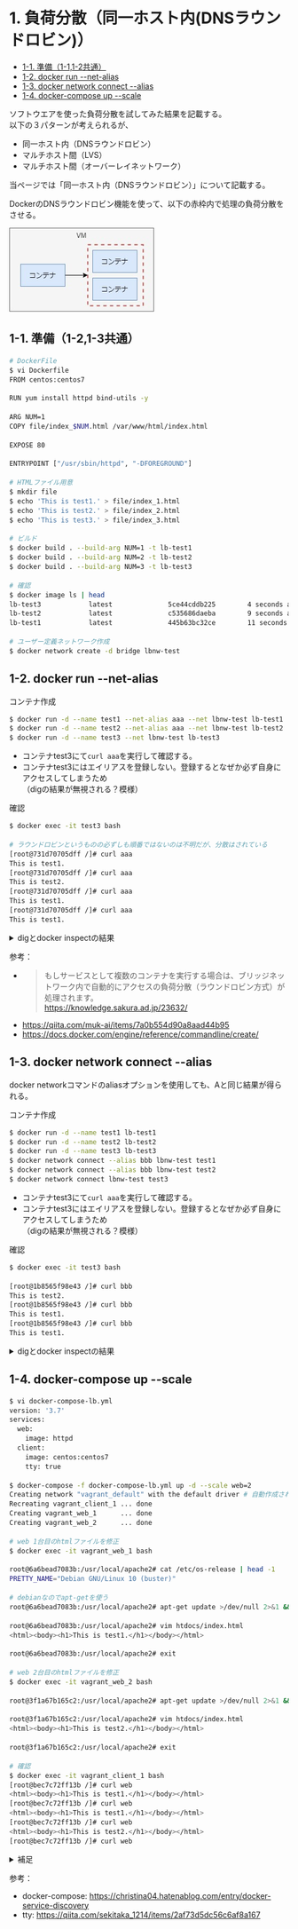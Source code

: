 # 1. 負荷分散（同一ホスト内(DNSラウンドロビン)）

- [1-1. 準備（1-1,1-2共通）](#a1)
- [1-2. docker run --net-alias](#a2)
- [1-3. docker network connect --alias](#a3)
- [1-4. docker-compose up --scale](#a4)

ソフトウエアを使った負荷分散を試してみた結果を記載する。  
以下の３パターンが考えられるが、
- 同一ホスト内（DNSラウンドロビン）
- マルチホスト間（LVS）
- マルチホスト間（オーバーレイネットワーク）

当ページでは「同一ホスト内（DNSラウンドロビン）」について記載する。

DockerのDNSラウンドロビン機能を使って、以下の赤枠内で処理の負荷分散をさせる。

![LB01.jpg](img/LB01.jpg)

<span id="a1">

## 1-1. 準備（1-2,1-3共通）
```sh
# DockerFile
$ vi Dockerfile
FROM centos:centos7

RUN yum install httpd bind-utils -y

ARG NUM=1
COPY file/index_$NUM.html /var/www/html/index.html

EXPOSE 80

ENTRYPOINT ["/usr/sbin/httpd", "-DFOREGROUND"]

# HTMLファイル用意
$ mkdir file
$ echo 'This is test1.' > file/index_1.html
$ echo 'This is test2.' > file/index_2.html
$ echo 'This is test3.' > file/index_3.html

# ビルド
$ docker build . --build-arg NUM=1 -t lb-test1
$ docker build . --build-arg NUM=2 -t lb-test2
$ docker build . --build-arg NUM=3 -t lb-test3

# 確認
$ docker image ls | head
lb-test3            latest              5ce44cddb225        4 seconds ago       314MB
lb-test2            latest              c535686daeba        9 seconds ago       314MB
lb-test1            latest              445b63bc32ce        11 seconds ago      314MB

# ユーザー定義ネットワーク作成
$ docker network create -d bridge lbnw-test
```

<span id="a2">

## 1-2. docker run --net-alias

コンテナ作成
```sh
$ docker run -d --name test1 --net-alias aaa --net lbnw-test lb-test1
$ docker run -d --name test2 --net-alias aaa --net lbnw-test lb-test2
$ docker run -d --name test3 --net lbnw-test lb-test3
```
- コンテナtest3にて`curl aaa`を実行して確認する。
- コンテナtest3にはエイリアスを登録しない。登録するとなぜか必ず自身にアクセスしてしまうため  
（digの結果が無視される？模様）

確認
```sh
$ docker exec -it test3 bash

# ラウンドロビンというものの必ずしも順番ではないのは不明だが、分散はされている
[root@731d70705dff /]# curl aaa
This is test1.
[root@731d70705dff /]# curl aaa
This is test2.
[root@731d70705dff /]# curl aaa
This is test1.
[root@731d70705dff /]# curl aaa
This is test1.
```
<details><summary>digとdocker inspectの結果</summary>

```sh
# [root@731d70705dff /]# dig aaa a +short
[root@731d70705dff /]# dig aaa | grep ';; ANSWER' -A3
;; ANSWER SECTION:
aaa.                    600     IN      A       172.23.0.3
aaa.                    600     IN      A       172.23.0.2

[root@731d70705dff /]# exit

$ docker inspect test1 | grep '"lbnw-test":' -A6
                "lbnw-test": {
                    "IPAMConfig": null,
                    "Links": null,
                    "Aliases": [
                        "aaa", # ★
                        "4555012c44c4"
                    ],
$ docker inspect test2 | grep '"lbnw-test":' -A6
                "lbnw-test": {
                    "IPAMConfig": null,
                    "Links": null,
                    "Aliases": [
                        "aaa", # ★
                        "2260bf3f2bd1"
                    ],
$ docker inspect test3 | grep '"lbnw-test":' -A6
                "lbnw-test": {
                    "IPAMConfig": null,
                    "Links": null,
                    "Aliases": [
                        "731d70705dff"
                    ],
                    "NetworkID": "4d35aee38dab8d379087999453a3f230bf9d9af164babb8f96b197f1d211eb47",

# 削除
$ docker rm test1 test2 test3 -f
```

</details>

参考：
- > もしサービスとして複数のコンテナを実行する場合は、ブリッジネットワーク内で自動的にアクセスの負荷分散（ラウンドロビン方式）が処理されます。  
https://knowledge.sakura.ad.jp/23632/
- https://qiita.com/muk-ai/items/7a0b554d90a8aad44b95
- https://docs.docker.com/engine/reference/commandline/create/

<span id="a2">

## 1-3. docker network connect --alias

docker networkコマンドのaliasオプションを使用しても、Aと同じ結果が得られる。

コンテナ作成
```sh
$ docker run -d --name test1 lb-test1
$ docker run -d --name test2 lb-test2
$ docker run -d --name test3 lb-test3
$ docker network connect --alias bbb lbnw-test test1
$ docker network connect --alias bbb lbnw-test test2
$ docker network connect lbnw-test test3
```
- コンテナtest3にて`curl aaa`を実行して確認する。
- コンテナtest3にはエイリアスを登録しない。登録するとなぜか必ず自身にアクセスしてしまうため  
（digの結果が無視される？模様）

確認
```sh
$ docker exec -it test3 bash

[root@1b8565f98e43 /]# curl bbb
This is test2.
[root@1b8565f98e43 /]# curl bbb
This is test1.
[root@1b8565f98e43 /]# curl bbb
This is test1.
```

<details><summary>digとdocker inspectの結果</summary>

```sh
[root@1b8565f98e43 /]# dig bbb +short
[root@1b8565f98e43 /]# dig bbb | grep ';; ANSWER' -A3
;; ANSWER SECTION:
bbb.                    600     IN      A       172.23.0.2
bbb.                    600     IN      A       172.23.0.3

[root@1b8565f98e43 /]# exit

$ docker inspect test1 | grep lbnw-test -A6
                "lbnw-test": {
                    "IPAMConfig": {},
                    "Links": null,
                    "Aliases": [
                        "bbb",
                        "19cff7c95445"
                    ],
$ docker inspect test2 | grep lbnw-test -A6
                "lbnw-test": {
                    "IPAMConfig": {},
                    "Links": null,
                    "Aliases": [
                        "bbb",
                        "541952d99eeb"
                    ],
$ docker inspect test3 | grep lbnw-test -A6
                "lbnw-test": {
                    "IPAMConfig": {},
                    "Links": null,
                    "Aliases": [
                        "1b8565f98e43"
                    ],
                    "NetworkID": "4d35aee38dab8d379087999453a3f230bf9d9af164babb8f96b197f1d211eb47",

# 削除
$ docker rm test1 test2 test3 -f
```
</details>

<span id="a4">

## 1-4. docker-compose up --scale
```sh
$ vi docker-compose-lb.yml
version: '3.7'
services:
  web:
    image: httpd
  client:
    image: centos:centos7
    tty: true

$ docker-compose -f docker-compose-lb.yml up -d --scale web=2
Creating network "vagrant_default" with the default driver # 自動作成されたユーザー定義ネットワーク。ネットワーク名をメモしておく。
Recreating vagrant_client_1 ... done
Creating vagrant_web_1      ... done
Creating vagrant_web_2      ... done

# web 1台目のhtmlファイルを修正
$ docker exec -it vagrant_web_1 bash

root@6a6bead7083b:/usr/local/apache2# cat /etc/os-release | head -1
PRETTY_NAME="Debian GNU/Linux 10 (buster)"

# debianなのでapt-getを使う
root@6a6bead7083b:/usr/local/apache2# apt-get update >/dev/null 2>&1 && apt-get install vim -y >/dev/null 2>&1

root@6a6bead7083b:/usr/local/apache2# vim htdocs/index.html
<html><body><h1>This is test1.</h1></body></html>

root@6a6bead7083b:/usr/local/apache2# exit

# web 2台目のhtmlファイルを修正
$ docker exec -it vagrant_web_2 bash

root@3f1a67b165c2:/usr/local/apache2# apt-get update >/dev/null 2>&1 && apt-get install vim -y >/dev/null 2>&1

root@3f1a67b165c2:/usr/local/apache2# vim htdocs/index.html
<html><body><h1>This is test2.</h1></body></html>

root@3f1a67b165c2:/usr/local/apache2# exit

# 確認
$ docker exec -it vagrant_client_1 bash
[root@bec7c72ff13b /]# curl web
<html><body><h1>This is test1.</h1></body></html>
[root@bec7c72ff13b /]# curl web
<html><body><h1>This is test1.</h1></body></html>
[root@bec7c72ff13b /]# curl web
<html><body><h1>This is test2.</h1></body></html>
[root@bec7c72ff13b /]# curl web
```
<details><summary>補足</summary>

```sh
[root@bec7c72ff13b /]# yum install bind-utils -y

# [root@bec7c72ff13b /]# dig web +short
[root@bec7c72ff13b /]# dig web | grep ';; ANSWER' -A3
;; ANSWER SECTION:
web.                    600     IN      A       172.29.0.4
web.                    600     IN      A       172.29.0.2

[root@bec7c72ff13b /]# exit

$ docker ps
CONTAINER ID        IMAGE               COMMAND              CREATED             STATUS              PORTS               NAMES
bec7c72ff13b        centos:centos7      "/bin/bash"          36 minutes ago      Up 36 minutes                           vagrant_client_1
6a6bead7083b        httpd               "httpd-foreground"   36 minutes ago      Up 36 minutes       80/tcp              vagrant_web_1
3f1a67b165c2        httpd               "httpd-foreground"   36 minutes ago      Up 36 minutes       80/tcp              vagrant_web_2

$ docker inspect vagrant_web_1 | grep '"vagrant_default":' -A6
                "vagrant_default": {
                    "IPAMConfig": null,
                    "Links": null,
                    "Aliases": [
                        "6a6bead7083b",
                        "web" # ★
                    ],
$ docker inspect vagrant_web_2 | grep '"vagrant_default":' -A6
                "vagrant_default": {
                    "IPAMConfig": null,
                    "Links": null,
                    "Aliases": [
                        "3f1a67b165c2",
                        "web" # ★
                    ],
$ docker inspect vagrant_client_1 | grep '"vagrant_default":' -A6
                "vagrant_default": {
                    "IPAMConfig": null,
                    "Links": null,
                    "Aliases": [
                        "client",
                        "bec7c72ff13b"
                    ],
```
</details>

参考：
- docker-compose: https://christina04.hatenablog.com/entry/docker-service-discovery
- tty: https://qiita.com/sekitaka_1214/items/2af73d5dc56c6af8a167